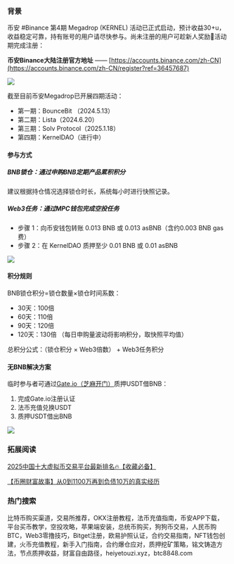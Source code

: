 ### 背景
币安 #Binance 第4期 Megadrop (KERNEL) 活动已正式启动，预计收益30+u，收益稳定可靠，持有账号的用户请尽快参与。尚未注册的用户可趁新人奖励🎁活动期完成注册：

**币安Binance大陆注册官方地址** —— [https://accounts.binance.com/zh-CN](https://accounts.binance.com/zh-CN/register?ref=36457687)

[![](https://fe095ec.webp.li/top-10-exchanges-002.jpg)](https://accounts.binance.com/zh-CN/register?ref=36457687)

截至目前币安Megadrop已开展四期活动：
- 第一期：BounceBit （2024.5.13）
- 第二期：Lista（2024.6.20）
- 第三期：Solv Protocol（2025.1.18）
- 第四期：KernelDAO（进行中）

#### 参与方式
##### BNB锁仓：通过申购BNB定期产品累积积分
建议根据持仓情况选择锁仓时长，系统每小时进行快照记录。

##### Web3任务：通过MPC钱包完成空投任务
- 步骤 1：向币安钱包转账 0.013 BNB 或 0.013 asBNB（含约0.003 BNB gas费）
- 步骤 2：在 KernelDAO 质押至少 0.01 BNB 或 0.01 asBNB

[![](https://fe095ec.webp.li/binance-megadrop_001.jpeg)](https://accounts.binance.com/zh-CN/register?ref=36457687)

#### 积分规则
BNB锁仓积分=锁仓数量×锁仓时间系数：
- 30天：100倍
- 60天：110倍
- 90天：120倍
- 120天：130倍
（每日申购量波动将影响积分，取快照平均值）

总积分公式：（锁仓积分 × Web3倍数） + Web3任务积分

#### 无BNB解决方案
临时参与者可通过[Gate.io（芝麻开门）](https://www.gate.io/zh/signup?ref_type=103&ref=A1ERAQ)质押USDT借BNB：
1. 完成Gate.io注册认证
2. 法币充值兑换USDT
3. 质押USDT借出BNB

[![](https://fe095ec.webp.li/20250410183843687.png)](https://btc8848.com/top-10-exchanges)

### 拓展阅读
[2025中国十大虚拟币交易平台最新排名🔥【收藏必备】](https://btc8848.com/top-10-exchanges/)

[【币圈财富故事】从0到1100万再到负债10万的真实经历](https://heiyetouzi.xyz/biquanstory001/)

### 热门搜索
比特币购买渠道，交易所推荐，OKX注册教程，法币充值指南，币安APP下载，平台买币教学，空投攻略，苹果端安装，总统币购买，狗狗币交易，人民币购BTC，Web3零撸技巧，Bitget注册，欧易护照认证，合约交易指南，NFT钱包创建，火币充值教程，新手入门指南，合约爆仓应对，质押挖矿策略，铭文铸造方法，节点质押收益，财富自由路径，heiyetouzi.xyz，btc8848.com